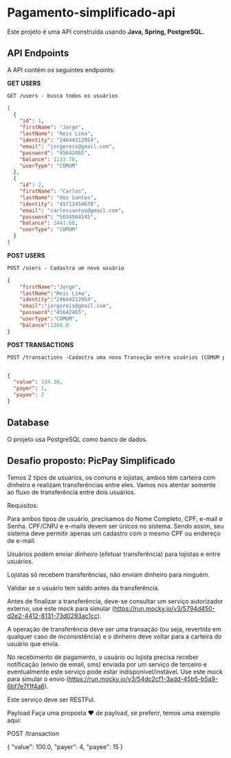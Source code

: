 # Pagamento-simplificado-api

Este projeto é uma API construída usando **Java, Spring, PostgreSQL.** 

## API Endpoints
A API contém os seguintes endpoints:

**GET USERS**
```markdown
GET /users - busca todos os usuários
```
```json
[
  {
    "id": 1,
    "firstName": "Jorge",
    "lastName": "Reis Lima",
    "identity": "24644312954",
    "email": "jorgereis@gmail.com",
    "password": "45642465",
    "balance": 1133.70,
    "userType": "COMUM"
  },
  {
    "id": 2,
    "firstName": "Carlos",
    "lastName": "dos Santos",
    "identity": "45713454678",
    "email": "carlossantos@gmail.com",
    "password": "5034504545",
    "balance": 2441.60,
    "userType": "COMUM"
  }
]
```

**POST USERS**
```markdown
POST /users - Cadastra um novo usuário
```
```json
{
	"firstName":"Jorge",
	"lastName":"Reis Lima",
	"identity":"24644312954",
	"email":"jorgereis@gmail.com",
	"password":"45642465",
	"userType":"COMUM",
	"balance":1268.0  
}
```

**POST TRANSACTIONS**
```markdown
POST /transactions -Cadastra uma nova Transação entre usuários (COMUM para COMUM ou COMUM para LOGISTA)
```

```json

{
  "value": 134.30,
  "payer": 1,
  "payee": 2
}
```

## Database
O projeto usa PostgreSQL como banco de dados.

## Desafio proposto: PicPay Simplificado
Temos 2 tipos de usuários, os comuns e lojistas, ambos têm carteira com dinheiro e realizam transferências entre eles. Vamos nos atentar somente ao fluxo de transferência entre dois usuários.

Requisitos:

Para ambos tipos de usuário, precisamos do Nome Completo, CPF, e-mail e Senha. CPF/CNPJ e e-mails devem ser únicos no sistema. Sendo assim, seu sistema deve permitir apenas um cadastro com o mesmo CPF ou endereço de e-mail.

Usuários podem enviar dinheiro (efetuar transferência) para lojistas e entre usuários.

Lojistas só recebem transferências, não enviam dinheiro para ninguém.

Validar se o usuário tem saldo antes da transferência.

Antes de finalizar a transferência, deve-se consultar um serviço autorizador externo, use este mock para simular (https://run.mocky.io/v3/5794d450-d2e2-4412-8131-73d0293ac1cc).

A operação de transferência deve ser uma transação (ou seja, revertida em qualquer caso de inconsistência) e o dinheiro deve voltar para a carteira do usuário que envia.

No recebimento de pagamento, o usuário ou lojista precisa receber notificação (envio de email, sms) enviada por um serviço de terceiro e eventualmente este serviço pode estar indisponível/instável. Use este mock para simular o envio (https://run.mocky.io/v3/54dc2cf1-3add-45b5-b5a9-6bf7e7f1f4a6).

Este serviço deve ser RESTFul.

Payload
Faça uma proposta ❤️ de payload, se preferir, temos uma exemplo aqui:

POST /transaction

{
    "value": 100.0,
    "payer": 4,
    "payee": 15
}
